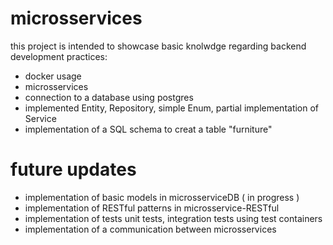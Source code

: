 # microsservices

this project is intended to showcase basic knolwdge regarding backend development practices:

- docker usage
- microsservices
- connection to a database using postgres
- implemented Entity, Repository, simple Enum, partial implementation of Service
- implementation of a SQL schema to creat a table "furniture"

# future updates

- implementation of basic models in microsserviceDB ( in progress )
- implementation of RESTful patterns in microsservice-RESTful
- implementation of tests unit tests, integration tests using test containers
- implementation of a communication between microsservices

